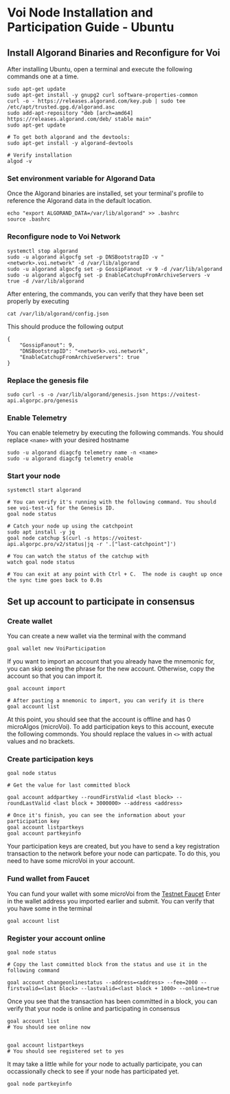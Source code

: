 # Voi Node Installation and Participation Guide - Ubuntu 

## Install Algorand Binaries and Reconfigure for Voi

After installing Ubuntu, open a terminal and execute the following commands one at a time.

```
sudo apt-get update
sudo apt-get install -y gnupg2 curl software-properties-common
curl -o - https://releases.algorand.com/key.pub | sudo tee /etc/apt/trusted.gpg.d/algorand.asc
sudo add-apt-repository "deb [arch=amd64] https://releases.algorand.com/deb/ stable main"
sudo apt-get update

# To get both algorand and the devtools:
sudo apt-get install -y algorand-devtools

# Verify installation
algod -v
```

### Set environment variable for Algorand Data
Once the Algorand binaries are installed, set your terminal's profile to reference the Algorand data in the default location.

```
echo "export ALGORAND_DATA=/var/lib/algorand" >> .bashrc
source .bashrc
```

### Reconfigure node to Voi Network

```
systemctl stop algorand
sudo -u algorand algocfg set -p DNSBootstrapID -v "<network>.voi.network" -d /var/lib/algorand
sudo -u algorand algocfg set -p GossipFanout -v 9 -d /var/lib/algorand
sudo -u algorand algocfg set -p EnableCatchupFromArchiveServers -v true -d /var/lib/algorand
```

After entering, the commands, you can verify that they have been set properly by executing
```
cat /var/lib/algorand/config.json
```

This should produce the following output
```
{
	"GossipFanout": 9,
	"DNSBootstrapID": "<network>.voi.network",
	"EnableCatchupFromArchiveServers": true
}
```

### Replace the genesis file

```
sudo curl -s -o /var/lib/algorand/genesis.json https://voitest-api.algorpc.pro/genesis
```

### Enable Telemetry

You can enable telemetry by executing the following commands. You should replace `<name>` with your desired hostname
```
sudo -u algorand diagcfg telemetry name -n <name>
sudo -u algorand diagcfg telemetry enable
```


### Start your node
```
systemctl start algorand

# You can verify it's running with the following command. You should see voi-test-v1 for the Genesis ID. 
goal node status

# Catch your node up using the catchpoint
sudo apt install -y jq 
goal node catchup $(curl -s https://voitest-api.algorpc.pro/v2/status|jq -r '.["last-catchpoint"]')

# You can watch the status of the catchup with 
watch goal node status

# You can exit at any point with Ctrl + C.  The node is caught up once the sync time goes back to 0.0s
```

## Set up account to participate in consensus

### Create wallet
You can create a new wallet via the terminal with the command

```
goal wallet new VoiParticipation
```

If you want to import an account that you already have the mnemonic for, you can skip seeing the phrase for the new account. Otherwise, copy the account so that you can import it.

```
goal account import

# After pasting a mnemonic to import, you can verify it is there 
goal account list
```

At this point, you should see that the account is offline and has 0 microAlgos (microVoi).  To add participation keys to this account, execute the following commonds. You should replace the values in `<>` with actual values and no brackets.

### Create participation keys
```
goal node status

# Get the value for last committed block

goal account addpartkey --roundFirstValid <last block> --roundLastValid <last block + 3000000> --address <address>

# Once it's finish, you can see the information about your participation key
goal account listpartkeys
goal account partkeyinfo
```

Your participation keys are created, but you have to send a key registration transaction to the network before your node can particpate. To do this, you need to have some microVoi in your account. 

### Fund wallet from Faucet

You can fund your wallet with some microVoi from the [Testnet Faucet](https://testnet.voifaucet.com/)
Enter in the wallet address you imported earlier and submit. You can verify that you have some in the terminal

```
goal account list
```

### Register your account online

```
goal node status

# Copy the last committed block from the status and use it in the following command

goal account changeonlinestatus --address=<address> --fee=2000 --firstvalid=<last block> --lastvalid=<last block + 1000> --online=true
```

Once you see that the transaction has been committed in a block, you can verify that your node is online and participating in consensus

```
goal account list   
# You should see online now


goal account listpartkeys
# You should see registered set to yes
```

It may take a little while for your node to actually participate, you can occassionally check to see if your node has participated yet.

`goal node partkeyinfo`


